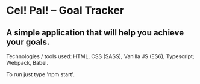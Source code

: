 # Cel! Pal! – Goal Tracker

## A simple application that will help you achieve your goals.

Technologies / tools used: HTML, CSS (SASS), Vanilla JS (ES6), Typescript; Webpack, Babel.

To run just type 'npm start'.
